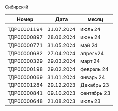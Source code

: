 
Сибирский

| Номер       | Дата       | месяц       |
| ----------- | ---------- | ----------- |
|             |            |             |
| ТДР00001194 | 31.07.2024 | июль 24     |
| ТДР00000897 | 28.06.2024 | июнь 24     |
| ТДР00000771 | 31.05.2024 | май 24      |
| ТДР00000682 | 27.04.2024 | апрель24    |
| ТДР00000329 | 29.03.2024 | март 24     |
| ТДР00000198 | 29.02.2024 | февраль 24  |
| ТДР00000069 | 31.01.2024 | январь 24   |
| ТДР00001284 | 29.12.2023 | Декабрь 23  |
| ТДР00000841 | 09.10.2023 | сентябрь 23 |
| ТДР00000648 | 21.08.2023 | июль 23     |
